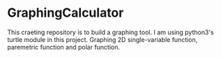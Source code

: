 # GraphingCalculator
This craeting repository is to build a graphing tool. I am using python3's turtle module in this project.
Graphing 2D single-variable function, paremetric function and polar function.
